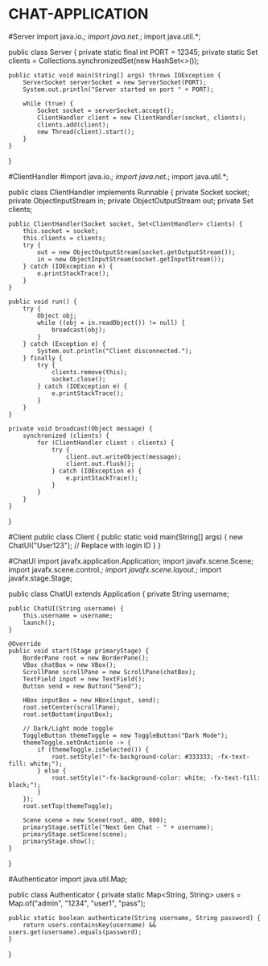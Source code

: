 # CHAT-APPLICATION
#Server
import java.io.*;
import java.net.*;
import java.util.*;

public class Server {
    private static final int PORT = 12345;
    private static Set<ClientHandler> clients = Collections.synchronizedSet(new HashSet<>());

    public static void main(String[] args) throws IOException {
        ServerSocket serverSocket = new ServerSocket(PORT);
        System.out.println("Server started on port " + PORT);

        while (true) {
            Socket socket = serverSocket.accept();
            ClientHandler client = new ClientHandler(socket, clients);
            clients.add(client);
            new Thread(client).start();
        }
    }
}


#ClientHandler
#import java.io.*;
import java.net.*;
import java.util.*;

public class ClientHandler implements Runnable {
    private Socket socket;
    private ObjectInputStream in;
    private ObjectOutputStream out;
    private Set<ClientHandler> clients;

    public ClientHandler(Socket socket, Set<ClientHandler> clients) {
        this.socket = socket;
        this.clients = clients;
        try {
            out = new ObjectOutputStream(socket.getOutputStream());
            in = new ObjectInputStream(socket.getInputStream());
        } catch (IOException e) {
            e.printStackTrace();
        }
    }

    public void run() {
        try {
            Object obj;
            while ((obj = in.readObject()) != null) {
                broadcast(obj);
            }
        } catch (Exception e) {
            System.out.println("Client disconnected.");
        } finally {
            try {
                clients.remove(this);
                socket.close();
            } catch (IOException e) {
                e.printStackTrace();
            }
        }
    }

    private void broadcast(Object message) {
        synchronized (clients) {
            for (ClientHandler client : clients) {
                try {
                    client.out.writeObject(message);
                    client.out.flush();
                } catch (IOException e) {
                    e.printStackTrace();
                }
            }
        }
    }
}

#Client
public class Client {
    public static void main(String[] args) {
        new ChatUI("User123"); // Replace with login ID
    }
}

#ChatUI
import javafx.application.Application;
import javafx.scene.Scene;
import javafx.scene.control.*;
import javafx.scene.layout.*;
import javafx.stage.Stage;

public class ChatUI extends Application {
    private String username;

    public ChatUI(String username) {
        this.username = username;
        launch();
    }

    @Override
    public void start(Stage primaryStage) {
        BorderPane root = new BorderPane();
        VBox chatBox = new VBox();
        ScrollPane scrollPane = new ScrollPane(chatBox);
        TextField input = new TextField();
        Button send = new Button("Send");

        HBox inputBox = new HBox(input, send);
        root.setCenter(scrollPane);
        root.setBottom(inputBox);

        // Dark/Light mode toggle
        ToggleButton themeToggle = new ToggleButton("Dark Mode");
        themeToggle.setOnAction(e -> {
            if (themeToggle.isSelected()) {
                root.setStyle("-fx-background-color: #333333; -fx-text-fill: white;");
            } else {
                root.setStyle("-fx-background-color: white; -fx-text-fill: black;");
            }
        });
        root.setTop(themeToggle);

        Scene scene = new Scene(root, 400, 600);
        primaryStage.setTitle("Next Gen Chat - " + username);
        primaryStage.setScene(scene);
        primaryStage.show();
    }
}

#Authenticator
import java.util.Map;

public class Authenticator {
    private static Map<String, String> users = Map.of("admin", "1234", "user1", "pass");

    public static boolean authenticate(String username, String password) {
        return users.containsKey(username) && users.get(username).equals(password);
    }
}
